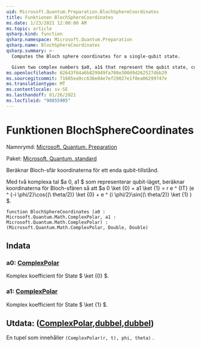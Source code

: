 ```yaml
---
uid: Microsoft.Quantum.Preparation.BlochSphereCoordinates
title: Funktionen BlochSphereCoordinates
ms.date: 1/23/2021 12:00:00 AM
ms.topic: article
qsharp.kind: function
qsharp.namespace: Microsoft.Quantum.Preparation
qsharp.name: BlochSphereCoordinates
qsharp.summary: >-
  Computes the Bloch sphere coordinates for a single-qubit state.

  Given two complex numbers $a0, a1$ that represent the qubit state, computes coordinates on the Bloch sphere such that $a0 \ket{0} + a1 \ket{1} = r e^{it}(e^{-i \phi /2}\cos{(\theta/2)}\ket{0}+e^{i \phi /2}\sin{(\theta/2)}\ket{1})$.
ms.openlocfilehash: 62643f64a6b829949fa708e300d9d262527dbb29
ms.sourcegitcommit: 71605ea9cc630e84e7ef29027e1f0ea06299747e
ms.translationtype: MT
ms.contentlocale: sv-SE
ms.lasthandoff: 01/26/2021
ms.locfileid: "98855905"
---
```

# <a name="blochspherecoordinates-function"></a>Funktionen BlochSphereCoordinates

Namnrymd: [Microsoft. Quantum. Preparation](xref:Microsoft.Quantum.Preparation)

Paket: [Microsoft. Quantum. standard](https://nuget.org/packages/Microsoft.Quantum.Standard)


Beräknar Bloch-sfär koordinaterna för ett enda qubit-tillstånd.

Med två komplexa tal $a 0, a1 $ som representerar qubit-läget, beräknar koordinaterna för Bloch-sfären så att $a 0 \ket {0} + a1 \ket {1} = r e ^ {IT} (e ^ {-i \phi/2}\cos{(\ theta/2)} \ket {0} + e ^ {i \phi/2}\sin{(\ theta/2)} \ket {1} ) $.

```qsharp
function BlochSphereCoordinates (a0 : Microsoft.Quantum.Math.ComplexPolar, a1 : Microsoft.Quantum.Math.ComplexPolar) : (Microsoft.Quantum.Math.ComplexPolar, Double, Double)
```


## <a name="input"></a>Indata

### <a name="a0--complexpolar"></a>a0: [ComplexPolar](xref:Microsoft.Quantum.Math.ComplexPolar)

Komplex koefficient för State $ \ket {0} $.


### <a name="a1--complexpolar"></a>a1: [ComplexPolar](xref:Microsoft.Quantum.Math.ComplexPolar)

Komplex koefficient för State $ \ket {1} $.



## <a name="output--complexpolardoubledouble"></a>Utdata: ([ComplexPolar](xref:Microsoft.Quantum.Math.ComplexPolar),[dubbel](xref:microsoft.quantum.lang-ref.double),[dubbel](xref:microsoft.quantum.lang-ref.double))

En tupel som innehåller `(ComplexPolar(r, t), phi, theta)` .